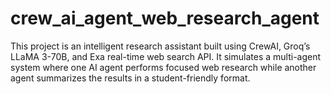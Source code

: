 # crew_ai_agent_web_research_agent
This project is an intelligent research assistant built using CrewAI, Groq’s LLaMA 3-70B, and Exa real-time web search API. It simulates a multi-agent system where one AI agent performs focused web research while another agent summarizes the results in a student-friendly format.
